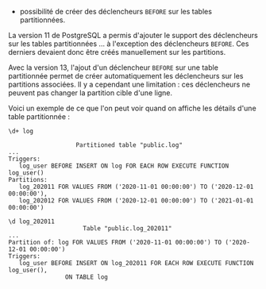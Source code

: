 <!--

Commit :


-->

<div class="slide-content">

* possibilité de créer des déclencheurs `BEFORE` sur les tables partitionnées.

</div>

<div class="notes">

La version 11 de PostgreSQL a permis d'ajouter le support des déclencheurs sur
les tables partitionnées … à l'exception des déclencheurs `BEFORE`. Ces
derniers devaient donc être créés manuellement sur les partitions.

Avec la version 13, l'ajout d'un déclencheur `BEFORE` sur une table
partitionnée permet de créer automatiquement les déclencheurs sur les partitions
associées. Il y a cependant une limitation : ces déclencheurs  ne peuvent pas
changer la partition cible d'une ligne.


Voici un exemple de ce que l'on peut voir quand on affiche les détails d'une
table partitionnée :

```
\d+ log

                   Partitioned table "public.log"
...
Triggers:
   log_user BEFORE INSERT ON log FOR EACH ROW EXECUTE FUNCTION log_user()
Partitions:
   log_202011 FOR VALUES FROM ('2020-11-01 00:00:00') TO ('2020-12-01 00:00:00'),
   log_202012 FOR VALUES FROM ('2020-12-01 00:00:00') TO ('2021-01-01 00:00:00')

\d log_202011
                     Table "public.log_202011"
...
Partition of: log FOR VALUES FROM ('2020-11-01 00:00:00') TO ('2020-12-01 00:00:00')
Triggers:
   log_user BEFORE INSERT ON log_202011 FOR EACH ROW EXECUTE FUNCTION log_user(),
                ON TABLE log
```

</div>
